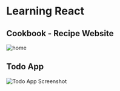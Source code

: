# Learning React

## Cookbook - Recipe Website

![home](https://cdn.discordapp.com/attachments/1010602676909776949/1246465834352902295/image.png?ex=665c7d45&is=665b2bc5&hm=bb7ff49e04a7a9594b1ceb97b226d420131e47ae1f910013c21660973e1dbb1c&)

## Todo App

![Todo App Screenshot](https://cdn.discordapp.com/attachments/1010602676909776949/1246464501994356878/image.png?ex=665c7c07&is=665b2a87&hm=148cfa70036b8cc584f38af98c1e54f24db0290a993d6c0993d0768517d9b9a9&)
